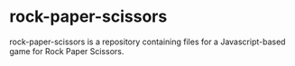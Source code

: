 # rock-paper-scissors

rock-paper-scissors is a repository containing files for a Javascript-based game for Rock Paper Scissors.
